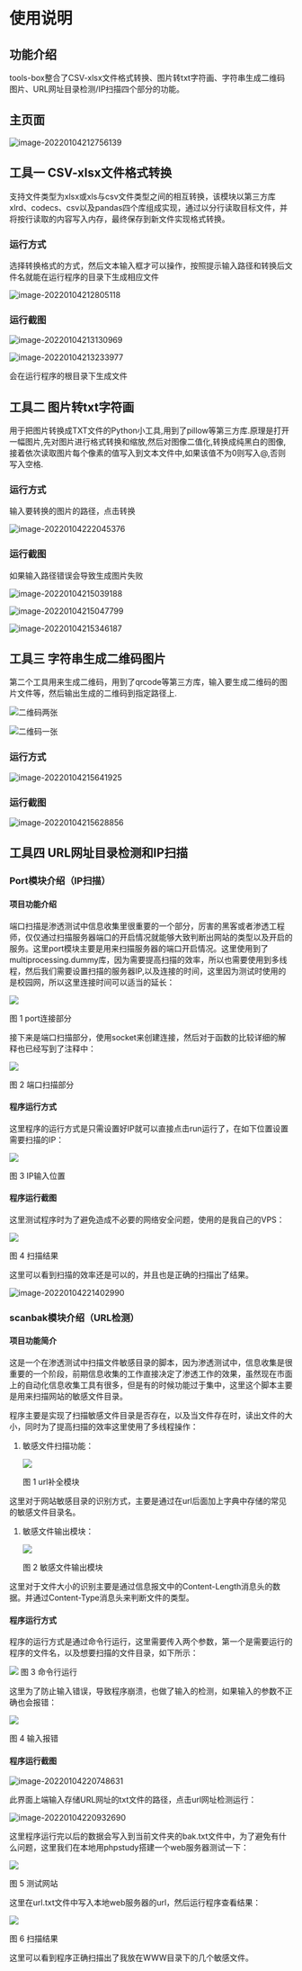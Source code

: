 # 使用说明

## 功能介绍

tools-box整合了CSV-xlsx文件格式转换、图片转txt字符画、字符串生成二维码图片、URL网址目录检测/IP扫描四个部分的功能。

## 主页面

![image-20220104212756139](README.assets/image-20220104212756139.png)

## 工具一 CSV-xlsx文件格式转换

支持文件类型为xlsx或xls与csv文件类型之间的相互转换，该模块以第三方库xlrd、codecs、csv以及pandas四个库组成实现，通过以分行读取目标文件，并将按行读取的内容写入内存，最终保存到新文件实现格式转换。


### 运行方式

选择转换格式的方式，然后文本输入框才可以操作，按照提示输入路径和转换后文件名就能在运行程序的目录下生成相应文件

![image-20220104212805118](README.assets/image-20220104212805118.png)

### 运行截图



![image-20220104213130969](README.assets/image-20220104213130969.png)

![image-20220104213233977](README.assets/image-20220104213233977.png)

会在运行程序的根目录下生成文件

## 工具二 图片转txt字符画

用于把图片转换成TXT文件的Python小工具,用到了pillow等第三方库.原理是打开一幅图片,先对图片进行格式转换和缩放,然后对图像二值化,转换成纯黑白的图像,接着依次读取图片每个像素的值写入到文本文件中,如果该值不为0则写入@,否则写入空格.

### 运行方式

输入要转换的图片的路径，点击转换

![image-20220104222045376](README.assets/image-20220104222045376.png)

### 运行截图

如果输入路径错误会导致生成图片失败

![image-20220104215039188](README.assets/image-20220104215039188.png)

![image-20220104215047799](README.assets/image-20220104215047799.png)

![image-20220104215346187](README.assets/image-20220104215346187.png)

## 工具三 字符串生成二维码图片

第二个工具用来生成二维码，用到了qrcode等第三方库，输入要生成二维码的图片文件等，然后输出生成的二维码到指定路径上.

![二维码两张](README.assets/QTcode.png)

![二维码一张](README.assets/QTcode1.png)

### 运行方式

![image-20220104215641925](README.assets/image-20220104215641925.png)

### 运行截图

![image-20220104215628856](README.assets/image-20220104215628856.png)



## 工具四 URL网址目录检测和IP扫描

### Port模块介绍（IP扫描）

#### 项目功能介绍

端口扫描是渗透测试中信息收集里很重要的一个部分，厉害的黑客或者渗透工程师，仅仅通过扫描服务器端口的开启情况就能够大致判断出网站的类型以及开启的服务。这里port模块主要是用来扫描服务器的端口开启情况。这里使用到了multiprocessing.dummy库，因为需要提高扫描的效率，所以也需要使用到多线程，然后我们需要设置扫描的服务器IP,以及连接的时间，这里因为测试时使用的是校园网，所以这里连接时间可以适当的延长：

![](README.assets\图1.png)

图 1 port连接部分

接下来是端口扫描部分，使用socket来创建连接，然后对于函数的比较详细的解释也已经写到了注释中：

![](README.assets/图2.png)

图 2 端口扫描部分

#### 程序运行方式

这里程序的运行方式是只需设置好IP就可以直接点击run运行了，在如下位置设置需要扫描的IP：

![](README.assets/图3.png)

图 3 IP输入位置

#### 程序运行截图

这里测试程序时为了避免造成不必要的网络安全问题，使用的是我自己的VPS：

![](README.assets/图4.png)

图 4 扫描结果

这里可以看到扫描的效率还是可以的，并且也是正确的扫描出了结果。

![image-20220104221402990](README.assets/image-20220104221402990.png)

### scanbak模块介绍（URL检测）

#### 项目功能简介

这是一个在渗透测试中扫描文件敏感目录的脚本，因为渗透测试中，信息收集是很重要的一个阶段，前期信息收集的工作直接决定了渗透工作的效果，虽然现在市面上的自动化信息收集工具有很多，但是有的时候功能过于集中，这里这个脚本主要是用来扫描网站的敏感文件目录。

程序主要是实现了扫描敏感文件目录是否存在，以及当文件存在时，读出文件的大小，同时为了提高扫描的效率这里使用了多线程操作：

1. 敏感文件扫描功能：

   ![](README.assets/图片1.png)

   图 1 url补全模块

这里对于网站敏感目录的识别方式，主要是通过在url后面加上字典中存储的常见的敏感文件目录名。

1. 敏感文件输出模块：

   ![](README.assets/图片2.png)

   图 2 敏感文件输出模块

这里对于文件大小的识别主要是通过信息报文中的Content-Length消息头的数据。并通过Content-Type消息头来判断文件的类型。

#### 程序运行方式

程序的运行方式是通过命令行运行，这里需要传入两个参数，第一个是需要运行的程序的文件名，以及想要扫描的文件目录，如下所示：

![](README.assets/图片3.png)
图 3 命令行运行

这里为了防止输入错误，导致程序崩溃，也做了输入的检测，如果输入的参数不正确也会报错：

![](README.assets/图片4.png)

图 4 输入报错

#### 程序运行截图

![image-20220104220748631](README.assets/image-20220104220748631.png)

此界面上端输入存储URL网址的txt文件的路径，点击url网址检测运行：

![image-20220104220932690](README.assets/image-20220104220932690.png)

这里程序运行完以后的数据会写入到当前文件夹的bak.txt文件中，为了避免有什么问题，这里我们在本地用phpstudy搭建一个web服务器测试一下：

![](README.assets/图片5.png)

图 5 测试网站

这里在url.txt文件中写入本地web服务器的url，然后运行程序查看结果：

![](README.assets/图片6.png)

图 6 扫描结果

这里可以看到程序正确扫描出了我放在WWW目录下的几个敏感文件。

